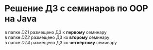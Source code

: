 # Решение ДЗ с семинаров по OOP на Java  
в папке *DZ1* размещено ДЗ к **первому** семинару  
в папке *DZ2* размещено ДЗ ко **второму** семинару  
в папке *DZ4* размещено ДЗ ко **четвёртому** семинару  
